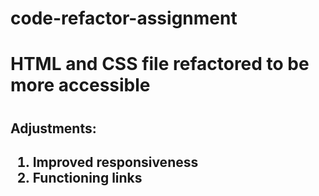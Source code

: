 # code-refactor-assignment
<h1>HTML and CSS file refactored to be more accessible<h1>
<h2>Adjustments:<h2>
  <ol>
    <li>Improved responsiveness
    <li>Functioning links
  </ol>
